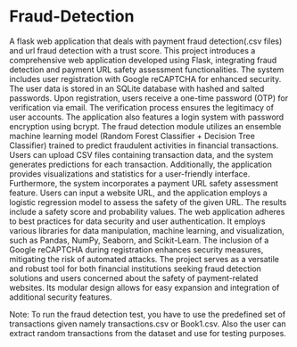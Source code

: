 # Fraud-Detection
A flask web application that deals with payment fraud detection(.csv files) and url fraud detection with a trust score.
This project introduces a comprehensive web application developed using Flask, integrating fraud detection and payment URL safety assessment functionalities. The system includes user registration with Google reCAPTCHA for enhanced security. The user data is stored in an SQLite database with hashed and salted passwords.
Upon registration, users receive a one-time password (OTP) for verification via email. The verification process ensures the legitimacy of user accounts. The application also features a login system with password encryption using bcrypt.
The fraud detection module utilizes an ensemble machine learning model (Random Forest Classifier + Decision Tree Classifier) trained to predict fraudulent activities in financial transactions. Users can upload CSV files containing transaction data, and the system generates predictions for each transaction. Additionally, the application provides visualizations and statistics for a user-friendly interface.
Furthermore, the system incorporates a payment URL safety assessment feature. Users can input a website URL, and the application employs a logistic regression model to assess the safety of the given URL. The results include a safety score and probability values.
The web application adheres to best practices for data security and user authentication. It employs various libraries for data manipulation, machine learning, and visualization, such as Pandas, NumPy, Seaborn, and Scikit-Learn. The inclusion of a Google reCAPTCHA during registration enhances security measures, mitigating the risk of automated attacks.
The project serves as a versatile and robust tool for both financial institutions seeking fraud detection solutions and users concerned about the safety of payment-related websites. Its modular design allows for easy expansion and integration of additional security features.

Note: To run the fraud detection test, you have to use the predefined set of transactions given namely transactions.csv or Book1.csv. Also the user can extract random transactions from the dataset and use for testing purposes.
